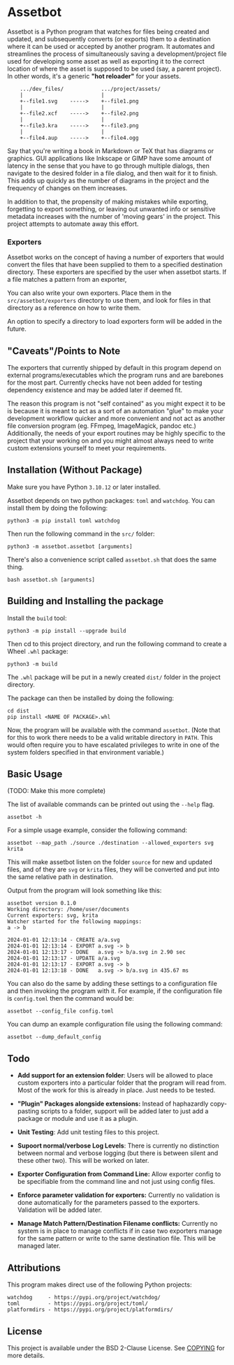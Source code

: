 Assetbot
================================================================================

Assetbot is a Python program that watches for files being created and updated,
and subsequently converts (or exports) them to a destination where it can be
used or accepted by another program. It automates and streamlines the process
of simultaneously saving a development/project file used for developing some
asset as well as exporting it to the correct location of where the asset is
supposed to be used (say, a parent project). In other words, it's a generic
**"hot reloader"** for your assets.

```
    .../dev_files/            .../project/assets/
    |                         |
    +--file1.svg    ----->    +--file1.png
    |                         |
    +--file2.xcf    ----->    +--file2.png
    |                         |
    +--file3.kra    ----->    +--file3.png
    |                         |
    +--file4.aup    ----->    +--file4.ogg
```

Say that you're writing a book in Markdown or TeX that has diagrams or graphics.
GUI applications like Inkscape or GIMP have some amount of latency in the sense
that you have to go through multiple dialogs, then navigate to the desired
folder in a file dialog, and then wait for it to finish. This adds up quickly as
the number of diagrams in the project and the frequency of changes on them
increases.

In addition to that, the propensity of making mistakes while exporting,
forgetting to export something, or leaving out unwanted info or sensitive
metadata increases with the number of 'moving gears' in the project. This
project attempts to automate away this effort.

### Exporters

Assetbot works on the concept of having a number of exporters that would convert
the files that have been supplied to them to a specified destination directory.
These exporters are specified by the user when assetbot starts. If a file
matches a pattern from an exporter,


You can also write your own exporters. Place them in the
`src/assetbot/exporters` directory to use them, and look for files in that
directory as a reference on how to write them.

An option to specify a directory to load exporters form will be added in the
future.

## "Caveats"/Points to Note

The exporters that currently shipped by default in this program depend on
external programs/executables which the program runs and are barebones for the
most part. Currently checks have not been added for testing dependency existence
and may be added later if deemed fit.

The reason this program is not "self contained" as you might expect it to be is
because it is meant to act as a sort of an automation "glue" to make your
development workflow quicker and more convenient and not act as another file
conversion program (eg. FFmpeg, ImageMagick, pandoc etc.) Additionally, the
needs of your export routines may be highly specific to the project that your
working on and you might almost always need to write custom extensions yourself
to meet your requirements.


## Installation (Without Package)

Make sure you have Python `3.10.12` or later installed.

Assetbot depends on two python packages: `toml` and `watchdog`. You can install
them by doing the following:

```
python3 -m pip install toml watchdog
```

Then run the following command in the `src/` folder:

```
python3 -m assetbot.assetbot [arguments]
```

There's also a convenience script called `assetbot.sh` that does the same thing.

```
bash assetbot.sh [arguments]
```

## Building and Installing the package

Install the `build` tool:

```
python3 -m pip install --upgrade build
```

Then cd to this project directory, and run the following command to create a
Wheel `.whl` package:

```
python3 -m build
```

The `.whl` package will be put in a newly created `dist/` folder in the project
directory.


The package can then be installed by doing the following:

```
cd dist
pip install <NAME OF PACKAGE>.whl
```

Now, the program will be available with the command `assetbot`. (Note that for
this to work there needs to be a valid writable directory in `PATH`. This would
often require you to have escalated privileges to write in one of the system
folders specified in that environment variable.)


## Basic Usage

(TODO: Make this more complete)

The list of available commands can be printed out using the `--help` flag.

```
assetbot -h
```

For a simple usage example, consider the following command:

```
assetbot --map_path ./source ./destination --allowed_exporters svg krita
```

This will make assetbot listen on the folder `source` for new and updated files,
and of they are `svg` or `krita` files, they will be converted and put into the
same relative path in destination.

Output from the program will look something like this:

```
assetbot version 0.1.0
Working directory: /home/user/documents
Current exporters: svg, krita
Watcher started for the following mappings:
a -> b

2024-01-01 12:13:14 - CREATE a/a.svg
2024-01-01 12:13:14 - EXPORT a.svg -> b
2024-01-01 12:13:17 - DONE   a.svg -> b/a.svg in 2.90 sec
2024-01-01 12:13:17 - UPDATE a/a.svg
2024-01-01 12:13:17 - EXPORT a.svg -> b
2024-01-01 12:13:18 - DONE   a.svg -> b/a.svg in 435.67 ms
```

You can also do the same by adding these settings to a configuration file and
then invoking the program with it. For example, if the configuration file is
`config.toml` then the command would be:

```
assetbot --config_file config.toml
```

You can dump an example configuration file using the following command:

```
assetbot --dump_default_config
```

## Todo

* **Add support for an extension folder**: Users will be allowed to place custom
  exporters into a particular folder that the program will read from. Most of
  the work for this is already in place. Just needs to be tested.

* **"Plugin" Packages alongside extensions:** Instead of haphazardly copy-pasting
  scripts to a folder, support will be added later to just add a package or module
  and use it as a plugin.

* **Unit Testing**: Add unit testing files to this project.

* **Supoort normal/verbose Log Levels**: There is currently no distinction
  between normal and verbose logging (but there is between silent and these
  other two). This will be worked on later.

* **Exporter Configuration from Command Line:** Allow exporter config to be
  specifiable from the command line and not just using config files.

* **Enforce parameter validation for exporters:** Currently no validation is
  done automatically for the parameters passed to the exporters. Validation will
  be added later.

* **Manage Match Pattern/Destination Filename conflicts:** Currently no system
  is in place to manage conflicts if in case two exporters manage for the same
  pattern or write to the same destination file. This will be managed later.

## Attributions

This program makes direct use of the following Python projects:

```
watchdog     - https://pypi.org/project/watchdog/
toml         - https://pypi.org/project/toml/
platformdirs - https://pypi.org/project/platformdirs/
```

## License

This project is available under the BSD 2-Clause License. See [COPYING][license]
for more details.


[license]: ./COPYING